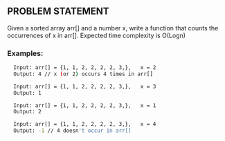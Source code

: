 ## PROBLEM STATEMENT
Given a sorted array arr[] and a number x, write a function that counts the occurrences of x in arr[]. Expected time complexity is O(Logn) 

### Examples: 

```bash
  Input: arr[] = {1, 1, 2, 2, 2, 2, 3,},   x = 2
  Output: 4 // x (or 2) occurs 4 times in arr[]

  Input: arr[] = {1, 1, 2, 2, 2, 2, 3,},   x = 3
  Output: 1 

  Input: arr[] = {1, 1, 2, 2, 2, 2, 3,},   x = 1
  Output: 2 

  Input: arr[] = {1, 1, 2, 2, 2, 2, 3,},   x = 4
  Output: -1 // 4 doesn't occur in arr[] 
  ```